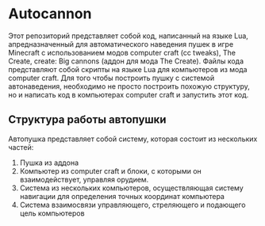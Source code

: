 # Autocannon
Этот репозиторий представляет собой код, написанный на языке Lua, aпредназначенный для автоматического наведения пушек в игре Minecraft с использованием модов computer craft (cc tweaks), The Create, create: Big cannons (аддон для мода The Create).
Файлы кода представляют собой скрипты на языке Lua для компьютеров из мода computer craft.
Для того чтобы построить пушку с системой автонаведения, необходимо не просто построить похожую структуру, но и написать код в компьютерах computer craft и запустить этот код.

## Структура работы автопушки

Автопушка представляет собой систему, которая состоит из нескольких частей:
1) Пушка из аддона
2) Компьютер из computer craft и блоки, с которыми он взаимодействует, управляя орудием. 
3) Система из нескольких компьютеров, осуществляющая систему навигации для определения точных координат компьютера
4) Система взаимосвязи управляющего, стреляющего и подающего цель компьютеров




